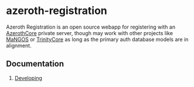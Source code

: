 # azeroth-registration

Azeroth Registration is an open source webapp for registering with an [AzerothCore](https://www.azerothcore.org/) private server, though may work with other projects like [MaNGOS](https://www.getmangos.eu/) or [TrinityCore](https://www.trinitycore.org/) as long as the primary auth database models are in alignment.

## Documentation

1. [Developing](./docs/DEVELOPING.md)
